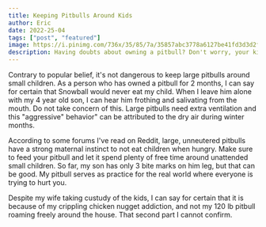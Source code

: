 ```yaml
---
title: Keeping Pitbulls Around Kids
author: Eric
date: 2022-25-04
tags: ["post", "featured"]
image: https://i.pinimg.com/736x/35/85/7a/35857abc3778a6127be41fd3d3d2f7e9--bully-xxl-bully-pitbull.jpg
description: Having doubts about owning a pitbull? Don't worry, your kids will love it
---
```


Contrary to popular belief, it's not dangerous to keep large pitbulls around small children. As a person who has owned a pitbull for 2 months, I can say for certain that Snowball would never eat my child. When I leave him alone with my 4 year old son, I can hear him frothing and salivating from the mouth. Do not take concern of this. Large pitbulls need extra ventilation and this "aggressive" behavior" can be attributed to the dry air during winter months. 

According to some forums I've read on Reddit, large, unneutered pitbulls have a strong maternal instinct to not eat children when hungry. Make sure to feed your pitbull and let it spend plenty of free time around unattended small children. So far, my son has only 3 bite marks on him leg, but that can be good. My pitbull serves as practice for the real world where everyone is trying to hurt you. 

Despite my wife taking custudy of the kids, I can say for certain that it is because of my crippling chicken nugget addiction, and not my 120 lb pitbull roaming freely around the house. That second part I cannot confirm.